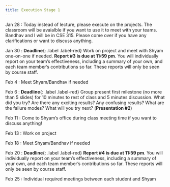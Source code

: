 ```yaml
---
title: Execution Stage 1
---
```


Jan 28
: Today instead of lecture, please execute on the projects. The classroom will be avaialble if you want to use it to meet with your teams. Bandhav and I will be in CSE 315. Please come over if you have any clarifications or want to discuss anything.

Jan 30
: **Deadline**{: .label .label-red} Work on project and meet with Shyam one-on-one if needed. **Report #3 is due at 11:59 pm**. You will individually report on your team’s effectiveness, including a summary of your own, and each team member’s contributions so far. These reports will only be seen by course staff.

Feb 4
: Meet Shyam/Bandhav if needed

Feb 6
: **Deadline**{: .label .label-red} Group present first milestone (no more than 5 slides) for 10 minutes to rest of class and 5 minutes discussion. What did you try? Are there any exciting results? Any confusing results? What are the failure modes? What will you try next? (**Presentation #2**)

Feb 11
: Come to Shyam’s office during class meeting time if you want to discuss anything!

Feb 13
: Work on project

Feb 18
: Meet Shyam/Bandhav if needed

Feb 20
: **Deadline**{: .label .label-red} **Report #4 is due at 11:59 pm**. You will individually report on your team’s effectiveness, including a summary of your own, and each team member’s contributions so far. These reports will only be seen by course staff.

Feb 25
: Individual required meetings between each student and Shyam

<!-- Oct 7
: [Resizing Arrays](#)
  : [2.4](#), [2.5](#)

Oct 8
: **Lab**{: .label .label-purple } [Resizing Arrays](#)

Oct 9
: [Runtime Analysis](#)
  : [8.1](#), [8.2](#), [8.3](#), [8.4](#)
: **HW 2 due**{: .label .label-red } -->
